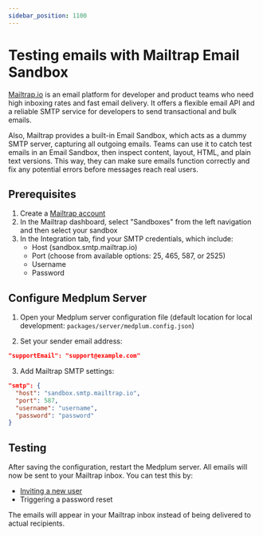 ```yaml
---
sidebar_position: 1100
---
```


# Testing emails with Mailtrap Email Sandbox

[Mailtrap.io](https://mailtrap.io/)  is an email platform for developer and product teams who need high inboxing rates and fast email delivery. It offers a flexible email API and a reliable SMTP service for developers to send transactional and bulk emails.

Also, Mailtrap provides a built-in Email Sandbox, which acts as a dummy SMTP server, capturing all outgoing emails. Teams can use it to catch test emails in an Email Sandbox, then inspect content, layout, HTML, and plain text versions. This way, they can make sure emails function correctly and fix any potential errors before messages reach real users.

## Prerequisites

1. Create a [Mailtrap account](https://mailtrap.io/register/signup?ref=header)
2. In the Mailtrap dashboard, select "Sandboxes" from the left navigation and then select your sandbox
4. In the Integration tab, find your SMTP credentials, which include:
   - Host (sandbox.smtp.mailtrap.io)
   - Port (choose from available options: 25, 465, 587, or 2525)
   - Username
   - Password

## Configure Medplum Server

1. Open your Medplum server configuration file (default location for local development: `packages/server/medplum.config.json`)

2. Set your sender email address:
```json
"supportEmail": "support@example.com"
```

3. Add Mailtrap SMTP settings:
```json
"smtp": {
  "host": "sandbox.smtp.mailtrap.io",
  "port": 587,
  "username": "username",
  "password": "password"
}
```

## Testing

After saving the configuration, restart the Medplum server. All emails will now be sent to your Mailtrap inbox. You can test this by:
- [Inviting a new user](/docs/app/invite)
- Triggering a password reset

The emails will appear in your Mailtrap inbox instead of being delivered to actual recipients.
